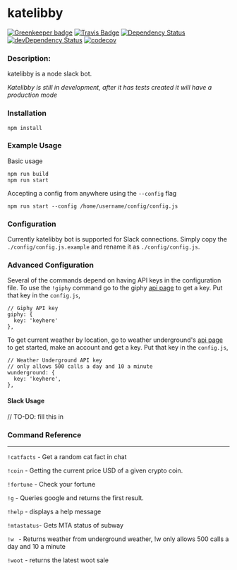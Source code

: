 katelibby
=========

[![Greenkeeper badge](https://badges.greenkeeper.io/wh-iterabb-it/katelibby.svg)](https://greenkeeper.io/)
[![Travis Badge](https://travis-ci.org/wh-iterabb-it/katelibby.svg?branch=development)](https://travis-ci.org/wh-iterabb-it/katelibby)
[![Dependency Status](https://img.shields.io/david/wh-iterabb-it/katelibby.svg?style=flat)](https://david-dm.org/wh-iterabb-it/katelibby#info=Dependencies)
[![devDependency Status](https://img.shields.io/david/dev/wh-iterabb-it/katelibby.svg?style=flat)](https://david-dm.org/wh-iterabb-it/katelibby#info=devDependencies)
[![codecov](https://codecov.io/gh/wh-iterabb-it/katelibby/branch/development/graph/badge.svg)](https://codecov.io/gh/wh-iterabb-it/katelibby)

### Description:

katelibby is a node slack bot.

*Katelibby is still in development, after it has tests created it will have a production mode*

### Installation

```
npm install
```
### Example Usage

Basic usage
```
npm run build
npm run start
```
Accepting a config from anywhere using the `--config` flag
```
npm run start --config /home/username/config/config.js
```

### Configuration

Currently katelibby bot is supported for Slack connections.
Simply copy the `./config/config.js.example` and rename it as `./config/config.js`.

### Advanced Configuration

Several of the commands depend on having API keys in the configuration file.
To use the `!giphy` command go to the giphy [api page](https://api.giphy.com/) to get a key.
Put that key in the `config.js`,
```
// Giphy API key
giphy: {
  key: 'keyhere'
},
```

To get current weather by location, go to weather underground's [api page](https://www.wunderground.com/weather/api/) to get started, make an account and get a key.
Put that key in the `config.js`,

```  
// Weather Underground API key
// only allows 500 calls a day and 10 a minute
wunderground: {
  key: 'keyhere',
},
```

#### Slack Usage

// TO-DO: fill this in

### Command Reference
---

`!catfacts` - Get a random cat fact in chat

`!coin`     - Getting the current price USD of a given crypto coin.

`!fortune`  - Check your fortune

`!g`        - Queries google and returns the first result.

`!help`     - displays a help message

`!mtastatus`- Gets MTA status of subway

`!w `       - Returns weather from underground weather,  !w only allows 500 calls a day and 10 a minute

`!woot`     - returns the latest woot sale
